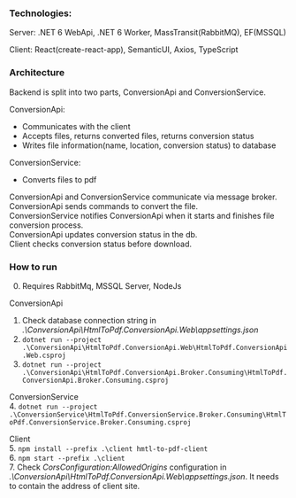 ### Technologies:
Server: .NET 6 WebApi, .NET 6 Worker, MassTransit(RabbitMQ), EF(MSSQL)

Client: React(create-react-app), SemanticUI, Axios, TypeScript

### Architecture
Backend is split into two parts, ConversionApi and ConversionService.

ConversionApi:  
- Communicates with the client
- Accepts files, returns converted files, returns conversion status
- Writes file information(name, location, conversion status) to database

ConversionService:  
- Converts files to pdf

ConversionApi and ConversionService communicate via message broker.  
ConversionApi sends commands to convert the file.  
ConversionService notifies ConversionApi when it starts and finishes file conversion process.  
ConversionApi updates conversion status in the db.  
Client checks conversion status before download.  

### How to run

0. Requires RabbitMq,  MSSQL Server, NodeJs

ConversionApi  
1. Check database connection string in *.\ConversionApi\HtmlToPdf.ConversionApi.Web\appsettings.json*   
2. `dotnet run --project .\ConversionApi\HtmlToPdf.ConversionApi.Web\HtmlToPdf.ConversionApi.Web.csproj`  
3. `dotnet run --project .\ConversionApi\HtmlToPdf.ConversionApi.Broker.Consuming\HtmlToPdf.ConversionApi.Broker.Consuming.csproj`  

ConversionService  
4. `dotnet run --project .\ConversionService\HtmlToPdf.ConversionService.Broker.Consuming\HtmlToPdf.ConversionService.Broker.Consuming.csproj`

Client  
5. `npm install --prefix .\client hmtl-to-pdf-client`  
6. `npm start --prefix .\client`  
7. Check *CorsConfiguration:AllowedOrigins* configuration in *.\ConversionApi\HtmlToPdf.ConversionApi.Web\appsettings.json*. It needs to contain the address of client site.